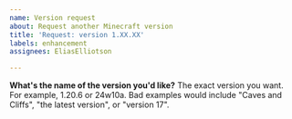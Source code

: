 ```yaml
---
name: Version request
about: Request another Minecraft version
title: 'Request: version 1.XX.XX'
labels: enhancement
assignees: EliasElliotson

---
```


**What's the name of the version you'd like?**
The exact version you want.  For example, 1.20.6 or 24w10a.  Bad examples would include "Caves and Cliffs", "the latest version", or "version 17".
